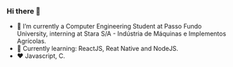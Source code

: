 
### Hi there 👋
 - 🔭 I’m currently a Computer Engineering Student at Passo Fundo University, interning at Stara S/A - Indústria de Máquinas e Implementos Agrícolas.
 - 🌱 Currently learning: ReactJS, Reat Native and NodeJS.
 - :heart:  Javascript, C.

